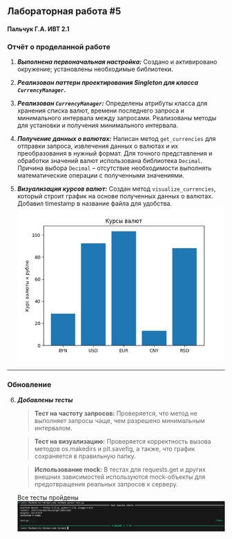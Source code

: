 ## Лабораторная работа #5
#### Пальчук Г.А. ИВТ 2.1

### Отчёт о проделанной работе

1. ***Выполнена первоначальная настройка:*** Создано и активировано окружение; установлены необходимые библиотеки.


2. ***Реализован паттерн проектирования Singleton для класса ```CurrencyManager```.***


3. ***Реализован ```CurrencyManager```:*** Определены атрибуты класса для хранения списка валют, времени последнего запроса и минимального интервала между запросами.
Реализованы методы для установки и получения минимального интервала.


4. ***Получение данных о валютах:*** Написан метод ```get_currencies``` для отправки запроса, извлечения данных о валютах и их преобразования в нужный формат. Для точного представления и обработки значений валют использована библиотека ```Decimal```. Причина выбора ```Decimal``` – отсутствие необходимости выполнять математические операции с полученными значениями.


5. ***Визуализация курсов валют:*** Создан метод ```visualize_currencies```, который строит график на основе полученных данных о валютах. Добавил timestamp в название файла для удобства.
![](code/graphs/graph_2024-09-26_23-44-18.jpg)

---

### Обновление
6. ***Добавлены тесты***
    > **Тест на частоту запросов:**
    > Проверяется, что метод не выполняет запросы чаще, чем разрешено минимальным интервалом.
        
    > **Тест на визуализацию:**
    > Проверяется корректность вызова методов os.makedirs и plt.savefig, а также, что график сохраняется в правильную папку.
        
    > **Использование mock:**
    > В тестах для requests.get и других внешних зависимостей используются mock-объекты для предотвращения реальных запросов к серверу.
    
    Все тесты пройдены
    ![](test_photo.png)
    